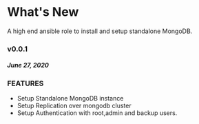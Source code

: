 # What's New

A high end ansible role to install and setup standalone MongoDB.

### v0.0.1
##### June 27, 2020

### FEATURES
* Setup Standalone MongoDB instance
* Setup Replication over mongodb cluster
* Setup Authentication with root,admin and backup users.
